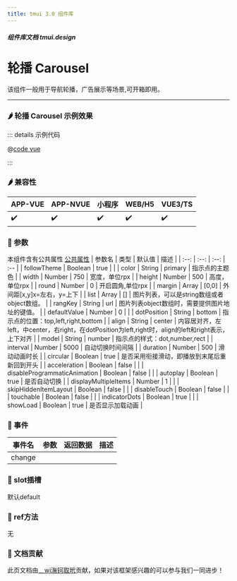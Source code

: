 ```yaml
---
title: tmui 3.0 组件库
---
```


<dirtoc></dirtoc>

##### 组件库文档 tmui.design

# 轮播 Carousel
该组件一般用于导航轮播，广告展示等场景,可开箱即用。

---

### :hot_pepper: 轮播 Carousel 示例效果

<webview url="https://tmui.design/h5/#/pages/showdata/carousel"></webview>

::: details 示例代码

@[code vue](pages/showdata/carousel.nvue)

:::


### :hot_pepper: 兼容性

| APP-VUE | APP-NVUE | 小程序 | WEB/H5 | VUE3/TS |
| --- | --- | --- | --- | --- |
| :heavy_check_mark: | :heavy_check_mark: | :heavy_check_mark: | :heavy_check_mark: | :heavy_check_mark: |

### :seedling: 参数
本组件含有公共属性 [公共属性](/doc/spec/组件公共样式.md)
| 参数名 | 类型 | 默认值 | 描述 |
| :--: | :--: | :--: | :-- |
| followTheme | Boolean | true |  |
| color | String | primary | 指示点的主题色 |
| width | Number | 750 | 宽度，单位rpx |
| height | Number | 500 | 高度，单位rpx |
| round | Number | 0 | 开启圆角,单位rpx |
| margin | Array | [0,0] | 外间距[x,y]x=左右，y=上下 |
| list | Array | [] | 图片列表，可以是string数组或者object数组。 |
| rangKey | String | url | 图片列表object数组时，需要提供图片地址的键值。 |
| defaultValue | Number | 0 |  |
| dotPosition | String | bottom | 指示点的位置：top,left,right,bottom |
| align | String | center | 内容居对齐，左left，中center，右right，在dotPosition为left,right时，align的left和right表示，上下对齐 |
| model | String | number | 指示点的样式：dot,number,rect |
| interval | Number | 5000 | 自动切换时间间隔 |
| duration | Number | 500 | 滑动动画时长 |
| circular | Boolean | true | 是否采用衔接滑动，即播放到末尾后重新回到开头 |
| acceleration | Boolean | false |  |
| disableProgrammaticAnimation | Boolean | false |  |
| autoplay | Boolean | true | 是否自动切换 |
| displayMultipleItems | Number | 1 |  |
| skipHiddenItemLayout | Boolean | false |  |
| disableTouch | Boolean | false |  |
| touchable | Boolean | false |  |
| indicatorDots | Boolean | true |  |
| showLoad<Badge type="danger" text="v3.0.77+" vertical="middle" /> | Boolean | true | 是否显示加载动画 |

### :rose: 事件
| 事件名 | 参数 | 返回数据 | 描述 |
| --- | --- | --- | --- |
| change |  |  |  |

### :corn: slot插槽
默认default

### :green_salad: ref方法
无

### :couplekiss: 文档贡献
此页文档由[﹎wj潕钶取玳](https://gitee.com/dxwj)贡献，如果对该框架感兴趣的可以参与我们一同进步！